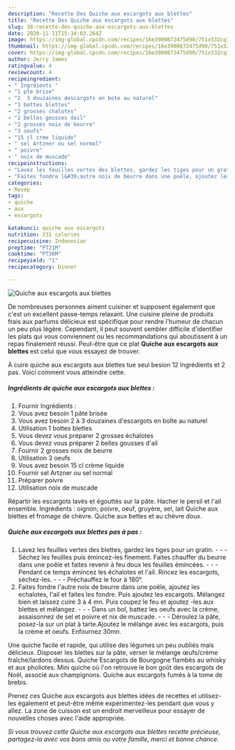 ```yaml
---
description: "Recette Des Quiche aux escargots aux blettes"
title: "Recette Des Quiche aux escargots aux blettes"
slug: 38-recette-des-quiche-aux-escargots-aux-blettes
date: 2020-11-11T15:34:03.264Z
image: https://img-global.cpcdn.com/recipes/16e3900872475d90/751x532cq70/quiche-aux-escargots-aux-blettes-photo-principale-de-la-recette.jpg
thumbnail: https://img-global.cpcdn.com/recipes/16e3900872475d90/751x532cq70/quiche-aux-escargots-aux-blettes-photo-principale-de-la-recette.jpg
cover: https://img-global.cpcdn.com/recipes/16e3900872475d90/751x532cq70/quiche-aux-escargots-aux-blettes-photo-principale-de-la-recette.jpg
author: Jerry James
ratingvalue: 4
reviewcount: 4
recipeingredient:
- " Ingrdients "
- "1 pte brise"
- "2  3 douzaines descargots en bote au naturel"
- "1 bottes blettes"
- "2 grosses chalotes"
- "2 belles gousses dail"
- "2 grosses noix de beurre"
- "3 oeufs"
- "15 cl crme liquide"
- " sel Artzner ou sel normal"
- " poivre"
- " noix de muscade"
recipeinstructions:
- "Lavez les feuilles vertes des blettes, gardez les tiges pour un gratin.  - Séchez les feuilles puis émincez-les finement. Faites chauffer du beurre dans une poêle et faites revenir à feu doux les feuilles émincées.  - Pendant ce temps émincez les échalotes et l&#39;ail. Rincez les escargots, séchez-les.  - Préchauffez le four à 180°."
- "Faites fondre l&#39;autre noix de beurre dans une poêle, ajoutez les echalotes, l&#39;ail et faites les fondre. Puis ajoutez les escargots. Mélangez bien et laissez cuire 3 à 4 mn. Puis coupez le feu et ajoutez -les aux blettes et mélangez.  - Dans un bol, battez les oeufs avec la crème, assaisonnez de sel et poivre et nix de muscade.  - Déroulez la pâte, posez-la sur un plat à tarte.Ajoutez le mélange avec les escargots, puis la crème et oeufs. Enfournez 30mn."
categories:
- Resep
tags:
- quiche
- aux
- escargots

katakunci: quiche aux escargots 
nutrition: 231 calories
recipecuisine: Indonesian
preptime: "PT21M"
cooktime: "PT36M"
recipeyield: "1"
recipecategory: Dinner

---
```



![Quiche aux escargots aux blettes](https://img-global.cpcdn.com/recipes/16e3900872475d90/751x532cq70/quiche-aux-escargots-aux-blettes-photo-principale-de-la-recette.jpg)

De nombreuses personnes aiment cuisiner et supposent également que c'est un excellent passe-temps relaxant. Une cuisine pleine de produits frais aux parfums délicieux est spécifique pour rendre l'humeur de chacun un peu plus légère. Cependant, il peut souvent sembler difficile d'identifier les plats qui vous conviennent ou les recommandations qui aboutissent à un repas finalement réussi. Peut-être que ce plat <strong> Quiche aux escargots aux blettes </strong> est celui que vous essayez de trouver.

<!--inarticleads1-->

À cuire quiche aux escargots aux blettes tue seul besion 12 Ingrédients et 2 pas. Voici comment vous atteindre cette.

##### Ingrédients de quiche aux escargots aux blettes :

1. Fournir  Ingrédients :
1. Vous avez besoin 1 pâte brisée
1. Vous avez besoin 2 à 3 douzaines d&#39;escargots en boîte au naturel
1. Utilisation 1 bottes blettes
1. Vous devez vous préparer 2 grosses échalotes
1. Vous devez vous préparer 2 belles gousses d&#39;ail
1. Fournir 2 grosses noix de beurre
1. Utilisation 3 oeufs
1. Vous avez besoin 15 cl crème liquide
1. Fournir  sel Artzner ou sel normal
1. Préparer  poivre
1. Utilisation  noix de muscade


Répartir les escargots lavés et égouttés sur la pâte. Hacher le persil et l&#39;ail ensemble. Ingrédients : oignon, poivre, oeuf, gruyère, sel, lait Quiche aux blettes et fromage de chèvre. Quiche aux bettes et au chèvre doux. 

<!--inarticleads2-->

##### Quiche aux escargots aux blettes pas à pas :

1. Lavez les feuilles vertes des blettes, gardez les tiges pour un gratin. -  - - Séchez les feuilles puis émincez-les finement. Faites chauffer du beurre dans une poêle et faites revenir à feu doux les feuilles émincées. -  - - Pendant ce temps émincez les échalotes et l&#39;ail. Rincez les escargots, séchez-les. -  - - Préchauffez le four à 180°.
1. Faites fondre l&#39;autre noix de beurre dans une poêle, ajoutez les echalotes, l&#39;ail et faites les fondre. Puis ajoutez les escargots. Mélangez bien et laissez cuire 3 à 4 mn. Puis coupez le feu et ajoutez -les aux blettes et mélangez. -  - - Dans un bol, battez les oeufs avec la crème, assaisonnez de sel et poivre et nix de muscade. -  - - Déroulez la pâte, posez-la sur un plat à tarte.Ajoutez le mélange avec les escargots, puis la crème et oeufs. Enfournez 30mn.


Une quiche facile et rapide, qui utilise des légumes un peu oubliés mais délicieux. Disposer les blettes sur la pâte, verser le mélange œufs/crème fraîche/lardons dessus. Quiche Escargots de Bourgogne flambés au whisky et aux pholiotes. Mini quiche où l&#39;on retrouve le bon goût des escargots de Noël, associé aux champignons. Quiche aux escargots fumés à la tome de brebis. 

<!--inarticleads1-->

<p>
Prenez ces Quiche aux escargots aux blettes idées de recettes et utilisez-les également et peut-être même expérimentez-les pendant que vous y allez. La zone de cuisson est un endroit merveilleux pour essayer de nouvelles choses avec l'aide appropriée.
</p>

<p>
<i>Si vous trouvez cette Quiche aux escargots aux blettes recette précieuse, partagez-la avec vos bons amis ou votre famille, merci et bonne chance.</i>
</p>
